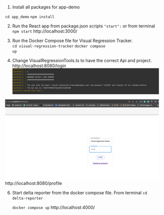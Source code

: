 1) Install all packages for app-demo

<code>cd app_demo</code>
<code>npm install</code>

2) Run the React app from package.json scripts <code>"start":</code> or from terminal <code>npm start</code>
   http://localhost:3000/

4) Run the Docker Compose file for Visual Regression Tracker.  
   <code>cd visual-regression-tracker</code>
   <code>docker compose up</code>

5) Change VisualRegressionTools.ts to have the correct Api and project.
http://localhost:8080/login
![img.png](img.png)

![img_1.png](img_1.png)
http://localhost:8080/profile


6) Start delta reporter from the docker compose file.
   From terminal
   <code>cd delta-reporter</code>

   <code>docker compose up</code>
   http://localhost:4000/
